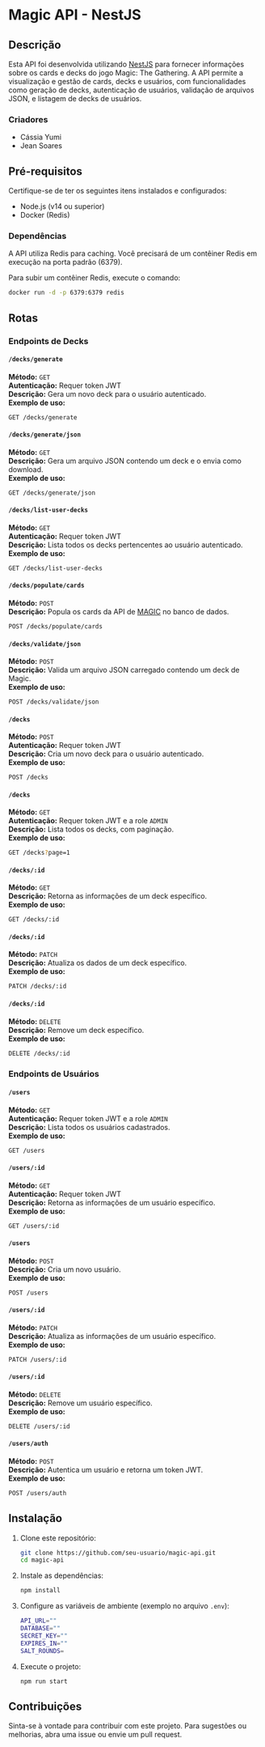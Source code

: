 
# Magic API - NestJS

## Descrição

Esta API foi desenvolvida utilizando [NestJS](https://nestjs.com/) para fornecer informações sobre os cards e decks do jogo Magic: The Gathering. A API permite a visualização e gestão de cards, decks e usuários, com funcionalidades como geração de decks, autenticação de usuários, validação de arquivos JSON, e listagem de decks de usuários.

### Criadores

- Cássia Yumi
- Jean Soares

## Pré-requisitos

Certifique-se de ter os seguintes itens instalados e configurados:

- Node.js (v14 ou superior)
- Docker (Redis)

### Dependências

A API utiliza Redis para caching. Você precisará de um contêiner Redis em execução na porta padrão (6379).

Para subir um contêiner Redis, execute o comando:

```bash
docker run -d -p 6379:6379 redis
```

## Rotas
### Endpoints de Decks

#### `/decks/generate` 

**Método:** `GET`  
**Autenticação:** Requer token JWT  
**Descrição:** Gera um novo deck para o usuário autenticado.  
**Exemplo de uso:**

```bash
GET /decks/generate
```

#### `/decks/generate/json` 

**Método:** `GET`  
**Descrição:** Gera um arquivo JSON contendo um deck e o envia como download.  
**Exemplo de uso:**

```bash
GET /decks/generate/json
```

#### `/decks/list-user-decks`

**Método:** `GET`  
**Autenticação:** Requer token JWT  
**Descrição:** Lista todos os decks pertencentes ao usuário autenticado.  
**Exemplo de uso:**

```bash
GET /decks/list-user-decks
```

#### `/decks/populate/cards` 

**Método:** `POST`  
**Descrição:** Popula os cards da API de [MAGIC]("http://api.magicthegathering.io/v1/cards") no banco de dados.

```bash
POST /decks/populate/cards
```

#### `/decks/validate/json`

**Método:** `POST`  
**Descrição:** Valida um arquivo JSON carregado contendo um deck de Magic.  
**Exemplo de uso:**

```bash
POST /decks/validate/json
```

#### `/decks`

**Método:** `POST`  
**Autenticação:** Requer token JWT  
**Descrição:** Cria um novo deck para o usuário autenticado.  
**Exemplo de uso:**

```bash
POST /decks
```

#### `/decks`

**Método:** `GET`  
**Autenticação:** Requer token JWT e a role `ADMIN`  
**Descrição:** Lista todos os decks, com paginação.  
**Exemplo de uso:**

```bash
GET /decks?page=1
```

#### `/decks/:id`

**Método:** `GET`  
**Descrição:** Retorna as informações de um deck específico.  
**Exemplo de uso:**

```bash
GET /decks/:id
```

#### `/decks/:id`

**Método:** `PATCH`  
**Descrição:** Atualiza os dados de um deck específico.  
**Exemplo de uso:**

```bash
PATCH /decks/:id
```

#### `/decks/:id`

**Método:** `DELETE`  
**Descrição:** Remove um deck específico.  
**Exemplo de uso:**

```bash
DELETE /decks/:id
```

### Endpoints de Usuários

#### `/users`

**Método:** `GET`  
**Autenticação:** Requer token JWT e a role `ADMIN`  
**Descrição:** Lista todos os usuários cadastrados.  
**Exemplo de uso:**

```bash
GET /users
```

#### `/users/:id`

**Método:** `GET`  
**Autenticação:** Requer token JWT  
**Descrição:** Retorna as informações de um usuário específico.  
**Exemplo de uso:**

```bash
GET /users/:id
```

#### `/users`

**Método:** `POST`  
**Descrição:** Cria um novo usuário.  
**Exemplo de uso:**

```bash
POST /users
```

#### `/users/:id`

**Método:** `PATCH`  
**Descrição:** Atualiza as informações de um usuário específico.  
**Exemplo de uso:**

```bash
PATCH /users/:id
```

#### `/users/:id`

**Método:** `DELETE`  
**Descrição:** Remove um usuário específico.  
**Exemplo de uso:**

```bash
DELETE /users/:id
```

#### `/users/auth`

**Método:** `POST`  
**Descrição:** Autentica um usuário e retorna um token JWT.  
**Exemplo de uso:**

```bash
POST /users/auth
```

## Instalação

1. Clone este repositório:
   ```bash
   git clone https://github.com/seu-usuario/magic-api.git
   cd magic-api
   ```

2. Instale as dependências:
   ```bash
   npm install
   ```

3. Configure as variáveis de ambiente (exemplo no arquivo `.env`):
   ```bash
   API_URL=""
   DATABASE=""
   SECRET_KEY=""
   EXPIRES_IN=""
   SALT_ROUNDS=
   ```

4. Execute o projeto:
   ```bash
   npm run start
   ```

## Contribuições

Sinta-se à vontade para contribuir com este projeto. Para sugestões ou melhorias, abra uma issue ou envie um pull request.